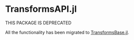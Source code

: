 # TransformsAPI.jl

THIS PACKAGE IS DEPRECATED

All the functionality has been migrated to
[TransformsBase.jl](https://github.com/JuliaML/TransformsBase.jl).
